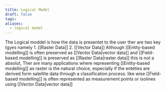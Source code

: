```yaml
---
title: Logical Model
draft: false
tags:
aliases:
  - logical model
---
```

 
The Logical moddel is how the data is presentet to the user ther are two key tgyes namely 
	1. [[Raster Data]]
	2. [[Vector Data]]
Although [[Entity-based modelling]] is often  preserved as [[Vector Data|vector data]] and [[Field-based modelling]] is preserved as [[Raster Data|raster data]] this is not a absolut, Ther are many applications where representing [[Entity-based modelling]] as raster is the natural choice, especially if the enteties are derived form satellite data through a classification process. like wise [[Field-based modelling]] is often represented as measurement points or isolines using [[Vector Data|vector data]]
		